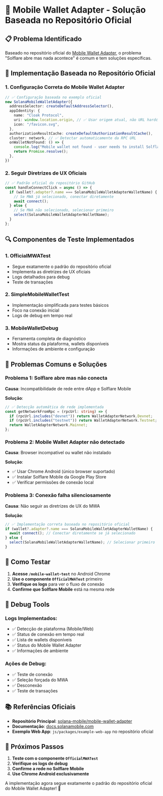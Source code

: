 # 🔧 Mobile Wallet Adapter - Solução Baseada no Repositório Oficial

## 📋 **Problema Identificado**

Baseado no repositório oficial do [Mobile Wallet Adapter](https://github.com/solana-mobile/mobile-wallet-adapter), o problema "Solflare abre mas nada acontece" é comum e tem soluções específicas.

## 🎯 **Implementação Baseada no Repositório Oficial**

### 1. **Configuração Correta do Mobile Wallet Adapter**

```typescript
// ✅ Configuração baseada no exemplo oficial
new SolanaMobileWalletAdapter({
  addressSelector: createDefaultAddressSelector(),
  appIdentity: {
    name: "Cloak Protocol",
    uri: window.location.origin, // ✅ Usar origem atual, não URL hardcoded
    icon: "/favicon.svg",
  },
  authorizationResultCache: createDefaultAuthorizationResultCache(),
  cluster: network, // ✅ Detectar automaticamente da RPC URL
  onWalletNotFound: () => {
    console.log("Mobile wallet not found - user needs to install Solflare Mobile");
    return Promise.resolve();
  },
})
```

### 2. **Seguir Diretrizes de UX Oficiais**

```typescript
// ✅ Padrão oficial do repositório GitHub
const handleConnectClick = async () => {
  if (wallet?.adapter?.name === SolanaMobileWalletAdapterWalletName) {
    // Se MWA já selecionado, conectar diretamente
    await connect();
  } else {
    // Se MWA não selecionado, selecionar primeiro
    select(SolanaMobileWalletAdapterWalletName);
  }
};
```

## 🔍 **Componentes de Teste Implementados**

### 1. **OfficialMWATest**
- Segue exatamente o padrão do repositório oficial
- Implementa as diretrizes de UX oficiais
- Logs detalhados para debug
- Teste de transações

### 2. **SimpleMobileWalletTest**
- Implementação simplificada para testes básicos
- Foco na conexão inicial
- Logs de debug em tempo real

### 3. **MobileWalletDebug**
- Ferramenta completa de diagnóstico
- Mostra status da plataforma, wallets disponíveis
- Informações de ambiente e configuração

## 🚨 **Problemas Comuns e Soluções**

### **Problema 1: Solflare abre mas não conecta**

**Causa**: Incompatibilidade de rede entre dApp e Solflare Mobile

**Solução**:
```typescript
// ✅ Detecção automática de rede implementada
const getNetworkFromRpc = (rpcUrl: string) => {
  if (rpcUrl.includes("devnet")) return WalletAdapterNetwork.Devnet;
  if (rpcUrl.includes("testnet")) return WalletAdapterNetwork.Testnet;
  return WalletAdapterNetwork.Mainnet;
};
```

### **Problema 2: Mobile Wallet Adapter não detectado**

**Causa**: Browser incompatível ou wallet não instalado

**Solução**:
- ✅ Usar Chrome Android (único browser suportado)
- ✅ Instalar Solflare Mobile da Google Play Store
- ✅ Verificar permissões de conexão local

### **Problema 3: Conexão falha silenciosamente**

**Causa**: Não seguir as diretrizes de UX do MWA

**Solução**:
```typescript
// ✅ Implementação correta baseada no repositório oficial
if (wallet?.adapter?.name === SolanaMobileWalletAdapterWalletName) {
  await connect(); // Conectar diretamente se já selecionado
} else {
  select(SolanaMobileWalletAdapterWalletName); // Selecionar primeiro
}
```

## 📱 **Como Testar**

1. **Acesse `/mobile-wallet-test`** no Android Chrome
2. **Use o componente `OfficialMWATest`** primeiro
3. **Verifique os logs** para ver o fluxo de conexão
4. **Confirme que Solflare Mobile** está na mesma rede

## 🔧 **Debug Tools**

### **Logs Implementados**:
- ✅ Detecção de plataforma (Mobile/Web)
- ✅ Status de conexão em tempo real
- ✅ Lista de wallets disponíveis
- ✅ Status do Mobile Wallet Adapter
- ✅ Informações de ambiente

### **Ações de Debug**:
- ✅ Teste de conexão
- ✅ Seleção forçada do MWA
- ✅ Desconexão
- ✅ Teste de transações

## 📚 **Referências Oficiais**

- **Repositório Principal**: [solana-mobile/mobile-wallet-adapter](https://github.com/solana-mobile/mobile-wallet-adapter)
- **Documentação**: [docs.solanamobile.com](https://docs.solanamobile.com/mobile-wallet-adapter/web-apps)
- **Exemplo Web App**: `js/packages/example-web-app` no repositório oficial

## 🎯 **Próximos Passos**

1. **Teste com o componente `OfficialMWATest`**
2. **Verifique os logs de debug**
3. **Confirme a rede no Solflare Mobile**
4. **Use Chrome Android exclusivamente**

A implementação agora segue exatamente o padrão do repositório oficial do Mobile Wallet Adapter! 🎉

